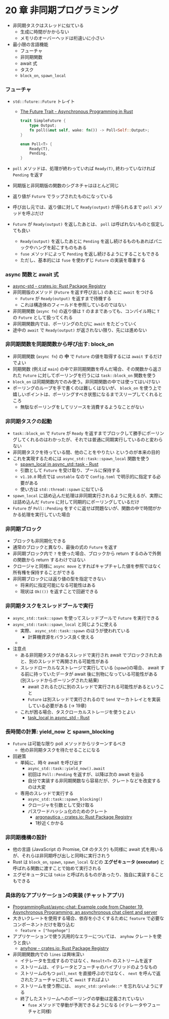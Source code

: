 20 章 非同期プログラミング
===

- 非同期タスクはスレッドに似ている
  - 生成に時間がかからない
  - メモリのオーバーヘッドは桁違いに小さい
- 最小限の言語機能
  - フューチャ
  - 非同期関数
  - await 式
  - タスク
  - `block_on`, `spawn_local`

### フューチャ

- `std::future::Future` トレイト
  - [The Future Trait - Asynchronous Programming in Rust](https://rust-lang.github.io/async-book/02_execution/02_future.html)

    ```rust
    trait SimpleFuture {
        type Output;
        fn poll(&mut self, wake: fn()) -> Poll<Self::Output>;
    }

    enum Poll<T> {
        Ready(T),
        Pending,
    }
    ```

- `poll` メソッドは、処理が終わっていれば `Ready(T)`, 終わっていなければ `Pending` を返す
- 同期版と非同期版の関数のシグネチャはほとんど同じ
- 返り値が `Future` でラップされたものになっている
- 呼び出し元では、返り値に対して `Ready(output)` が得られるまで `poll` メソッドを呼ぶだけ
- `Future` が `Ready(output)` を返したあとは、 `poll` は呼ばれないものと仮定しても良い
  - `Ready(output)` を返したあとに `Pending` を返し続けるものもあればパニックやハングを起こすものもある
  - `fuse` メソッドによって `Pending` を返し続けるようにすることもできる
  - ただし、基本的には `fuse` を使わずじ `Future` の実装を尊重する

### async 関数と await 式

- [async-std - crates.io: Rust Package Registry](https://crates.io/crates/async-std)
- 非同期版のメソッド (`Future` を返す呼び出し) のあとに `await` をつける
  - `Future` が `Ready(output)` を返すまで待機する
  - これは構造体のフィールドを参照しているのではない
- 非同期関数 (`async fn`) の返り値は `T` のままであっても、コンパイル時に `T` の `Future` として扱ってくれる
- 非同期関数内では、ポーリングのたびに `await` をたどっていく
- 途中の `await` で `Ready(output)` が返されない限り、先には進めない

### 非同期関数を同期関数から呼び出す: block_on

- 非同期関数 (`async fn`) の **中** で `Future` の値を取得するには `await` するだけでよい
- 同期関数 (例えば `main`) の中で非同期関数を呼んだ場合、その関数から返された `Future` に対してポーリングを行うには `task::block_on` 関数を使う
- `block_on` は同期関数内でのみ使う。非同期関数の中では使ってはいけない
- ポーリングのループを手で書くのは難しくはないが、 `block_on` を使う上で嬉しいポイントは、ポーリングすべき状態になるまでスリープしてくれるところ
  - 無駄なポーリングをしてリソースを消費するようなことがない
  
### 非同期タスクの起動

- `task::block_on` で `Future` が `Ready` を返すまでブロックして勝手にポーリングしてくれるのはわかったが、それでは普通に同期実行しているのと変わらない
- 非同期タスクを待っている間、他のことをやりたい というのが本来の目的
- これを実現するためには `async_std::task::spawn_local` 関数を使う
  - [spawn_local in async_std::task - Rust](https://docs.rs/async-std/1.10.0/async_std/task/fn.spawn_local.html)
  - 引数として `Future` を受け取り、プールに保持する
  - `v1.10.0` 時点では `unstable` なので `Config.toml` で明示的に指定する必要がある
  - 使い方は `std::thread::spawn` に似ている
- `spawn_local` に詰め込んだ処理は非同期実行されるように見えるが、実際には詰め込んだ `Future` に対して同期的にポーリングしているだけ
- `Future` が `Poll::Pending` をすぐに返せば問題ないが、関数の中で時間がかかる処理を実行していた場合

### 非同期ブロック

- ブロックも非同期化できる
- 通常のブロックと異なり、最後の式の `Future` を返す
- 非同期ブロック内で `?` を使った場合、ブロックから return するのみで外側の関数から return するわけではない
- クロージャと同様に `async move` とすればキャプチャした値を参照ではなく所有権を保持することができる
- 非同期ブロックには返り値の型を指定できない
  - 将来的に指定可能になる可能性はある
  - 現状は `Ok(())` を返すことで回避できる
  
### 非同期タスクをスレッドプールで実行

- `async_std::task::spawn` を使ってスレッドプールで `Future` を実行できる
- `async_std::task::spawn_local` と同じように使える
  - 実際、 `async_std::task::spawn` のほうが使われている
    - 計算機資源をバランス良く使える
  - 
- 注意点
  - ある非同期タスクがあるスレッドで実行され await でブロックされたあと、別のスレッドで再開される可能性がある
  - スレッドローカルなストレージで実行している (`spawn`)の場合、 await する前に持っていたデータが await 後に別物になっている可能性がある (別スレッドからポーリングされた結果)
    - await されるたびに別のスレッドで実行される可能性があるということ
    - `Future` は別スレッドで実行されるので `Send` マーカトレイとを実装している必要がある (→ 19章)
  - これが困る場合、タスクローカルストレージを使うとよい
    - [task_local in async_std - Rust](https://docs.rs/async-std/1.10.0/async_std/macro.task_local.html)

### 長時間の計算: yield_now と spawn_blocking

- `Future` は可能な限り poll メソッドからリターンするべき
  - 他の非同期タスクを待たせることになる
- 回避策
  - 単純に、時々 await を呼び出す
    - `async_std::task::yield_now().await`
    - 初回は `Poll::Pending` を返すが、以降は次の await を辿る
    - 自分で実装する非同期関数なら容易だが、クレートなどを改変するのは大変
  - 専用のスレッドで実行する
    - `async_std::task::spawn_blocking()`
    - クロージャを引数として受け取る
    - パスワードハッシュ化のためのクレート
      - [argonautica - crates.io: Rust Package Registry](https://crates.io/crates/argonautica/0.2.0)
      - 1秒近くかかる
      
### 非同期機構の設計

- 他の言語 (JavaScript の Promise, C# のタスク) も同様に await 式を用いるが、それらは非同期呼び出しと同時に実行されう
- Rust は `block_on`, `spawn`, `spawn_local` などの **エグゼキュータ (executor)** と呼ばれる関数に渡すことで始めて実行される
- エグゼキュータには `tokio` と呼ばれるものがあったり、独自に実装することもできる

### 具体的なアプリケーションの実装 (チャットアプリ)

- [ProgrammingRust/async-chat: Example code from Chapter 19, Asynchronous Programming: an asynchronous chat client and server](https://github.com/ProgrammingRust/async-chat)
- 大きいクレートを使用する場合、依存を小さくするために `feature` で必要なコンポーネントだけを取り込む
  - `feature = ["hogehoge"]`
- アプリケーションで使う汎用的なエラーについては、 `anyhow` クレートを使うと良い
  - [anyhow - crates.io: Rust Package Registry](https://crates.io/crates/anyhow)
- 非同期関数内での `lines` は興味深い
  - イテレータを生成するのではなく、`Result<T>` のストリームを返す
  - ストリームは、イテレータとフューチャのハイブリッドのようなもの
  - ストリームのもつ `poll_next` を直接呼ぶのではなく、 `next` を呼んで返されたフューチャに対して `await` すればよい
  - ストリームを使う際には、 `async_std::prelude::*` を忘れないようにする
  - 終了したストリームへのポーリングの挙動は定義されていない
     - `fuse` メソッドで挙動が予測できるようになる (イテレータやフューチャと同様)